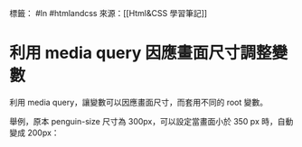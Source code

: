 標籤： #ln #htmlandcss 
來源：[[Html&CSS 學習筆記]]

# 利用 media query 因應畫面尺寸調整變數
利用 media query，讓變數可以因應畫面尺寸，而套用不同的 root 變數。

舉例，原本 penguin-size 尺寸為 300px，可以設定當畫面小於 350 px 時，自動變成 200px：

<style>
:root {
--penguin-size: 300px;
}

@media (max-width: 350px) {
:root {
--penguin-size: 200px;
}
	}


---

related:
